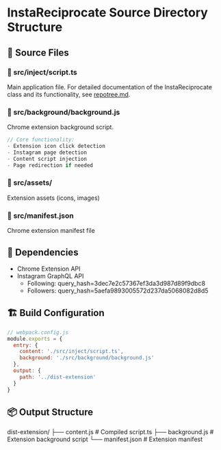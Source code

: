 # InstaReciprocate Source Directory Structure

## 📁 Source Files

### 📁 src/inject/script.ts
Main application file. For detailed documentation of the InstaReciprocate class and its functionality, see [repotree.md](repotree.md).

### 📁 src/background/background.js
Chrome extension background script.

```javascript
// Core functionality:
- Extension icon click detection
- Instagram page detection
- Content script injection
- Page redirection if needed
```

### 📁 src/assets/
Extension assets (icons, images)

### 📁 src/manifest.json
Chrome extension manifest file

## 🔗 Dependencies
- Chrome Extension API
- Instagram GraphQL API
  - Following: query_hash=3dec7e2c57367ef3da3d987d89f9dbc8
  - Followers: query_hash=5aefa9893005572d237da5068082d8d5

## 🏗 Build Configuration
```javascript
// webpack.config.js
module.exports = {
  entry: {
    content: './src/inject/script.ts',
    background: './src/background/background.js'
  },
  output: {
    path: '../dist-extension'
  }
}
```

## 📦 Output Structure
dist-extension/
├── content.js      # Compiled script.ts
├── background.js   # Extension background script
└── manifest.json   # Extension manifest 